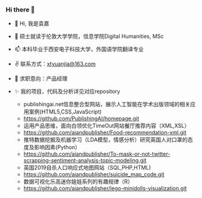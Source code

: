 ### Hi there 👋

<!--
**aiandpublisher/aiandpublisher** is a ✨ _special_ ✨ repository because its `README.md` (this file) appears on your GitHub profile.-->

- 👋 Hi, 我是袁嘉
- 👀 硕士就读于伦敦大学学院，信息学院Digital Humanities, MSc
- 📫 本科毕业于西安电子科技大学，外国语学院翻译专业
- ✌️ 联系方式：xtyuanjia@163.com
- 👏 求职意向：产品经理
- ✨ 我的项目，代码及分析详见对应repository

  - publishingai.net信息整合型网站，展示人工智能在学术出版领域的相关应用案例(HTML5,CSS,JavaScript)
  - https://github.com/PublishingAI/homepage.git 
  - 运用产品思维，面向白领优化TimeOut网站餐厅推荐内容（XML,XSL）
  - https://github.com/aiandpublisher/Food-recommendation-xml.git 
  - 推特数据挖掘及机器学习（LDA模型，情感分析）研究英国人对口罩的态度及影响因素(Python）
  - https://github.com/aiandpublisher/To-mask-or-not-twitter-scrapping-sentiment-analysis-topic-modeling.git 
  - 英国2019自杀人口响应式地图网站（SQL,PHP,HTML)
  - https://github.com/aiandpublisher/suicide_map_code.git 
  - 数据可视化乐高迷你娃娃系列的有趣规律（R）
  - https://github.com/aiandpublisher/lego-minidolls-visualization.git 



